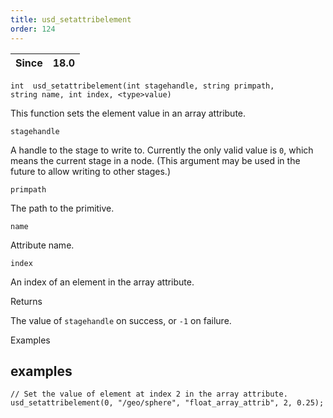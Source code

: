 ```yaml
---
title: usd_setattribelement
order: 124
---
```

| Since | 18.0 |
| --- | --- |

`int  usd_setattribelement(int stagehandle, string primpath, string name, int index, <type>value)`

This function sets the element value in an array attribute.

`stagehandle`

A handle to the stage to write to. Currently the only valid value is `0`, which means the current stage in a node. (This argument may be used in the future to allow writing to other stages.)

`primpath`

The path to the primitive.

`name`

Attribute name.

`index`

An index of an element in the array attribute.

Returns

The value of `stagehandle` on success, or `-1` on failure.

Examples

## examples

```vex
// Set the value of element at index 2 in the array attribute.
usd_setattribelement(0, "/geo/sphere", "float_array_attrib", 2, 0.25);

```
